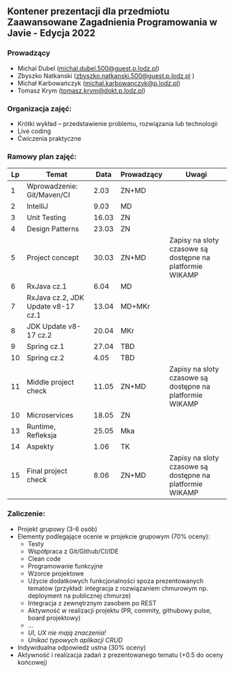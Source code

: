 ## Kontener prezentacji dla przedmiotu Zaawansowane Zagadnienia Programowania w Javie - Edycja 2022

### Prowadzący 
- Michal Dubel (michal.dubel.500@guest.p.lodz.pl)
- Zbyszko Natkanski (zbyszko.natkanski.500@guest.p.lodz.pl )
- Michał Karbowańczyk (michal.karbowanczyk@p.lodz.pl)
- Tomasz Krym (tomasz.krym@dokt.p.lodz.pl)

### Organizacja zajęć:
- Krótki wykład – przedstawienie problemu, rozwiązania lub technologii
- Live coding
- Ćwiczenia praktyczne

### Ramowy plan zajęć: 
Lp | Temat | Data | Prowadzący | Uwagi
--- | --- | --- | --- | --- 
1 | Wprowadzenie: Git/Maven/CI | 2.03 | ZN+MD |
2 | IntelliJ | 9.03 | MD |
3 | Unit Testing | 16.03 | ZN |
4 | Design Patterns | 23.03 | ZN |
5 | Project concept | 30.03 | ZN+MD | Zapisy na sloty czasowe są dostępne na platformie WIKAMP
6 | RxJava cz.1 | 6.04 | MD | 
7 | RxJava cz.2, JDK Update v8-17 cz.1 | 13.04 | MD+MKr |
8 | JDK Update v8-17 cz.2 | 20.04 | MKr |
9 | Spring cz.1 | 27.04 | TBD |
10 | Spring cz.2 | 4.05 | TBD |
11 | Middle project check | 11.05 | ZN+MD | Zapisy na sloty czasowe są dostępne na platformie WIKAMP
10 | Microservices | 18.05 | ZN |
13 | Runtime, Refleksja | 25.05 | Mka | 
14 | Aspekty | 1.06 | TK |
15 | Final project check | 8.06 | ZN+MD | Zapisy na sloty czasowe są dostępne na platformie WIKAMP


### Zaliczenie:
- Projekt grupowy (3-6 osób)
- Elementy podlegające ocenie w projekcie grupowym (70% oceny):
  - Testy
  - Współpraca z Git/Github/CI/IDE
  - Clean code
  - Programowanie funkcyjne
  - Wzorce projektowe
  - Użycie dodatkowych funkcjonalności spoza prezentowanych tematów (przykład: integracja z rozwiązaniem chmurowym np. deployment na publicznej chmurze)
  - Integracja z zewnętrznym zasobem po REST
  - Aktywność w realizacji projektu (PR, commity, githubowy pulse, board projektowy)
  - ...
  - *UI, UX nie mają znaczenia!*
  - *Unikać typowych aplikacji CRUD*
- Indywidualna odpowiedź ustna (30% oceny)
- Aktywność i realizacja zadań z prezentowanego tematu (+0.5 do oceny końcowej)
